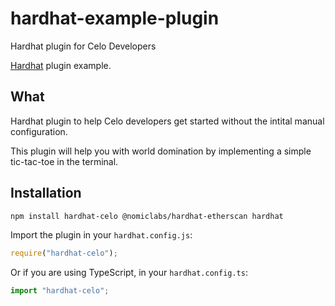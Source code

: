 # hardhat-example-plugin

Hardhat plugin for Celo Developers

[Hardhat](https://hardhat.org) plugin example.

## What

Hardhat plugin to help Celo developers get started without the intital manual configuration.

This plugin will help you with world domination by implementing a simple tic-tac-toe in the terminal.

## Installation

```bash
npm install hardhat-celo @nomiclabs/hardhat-etherscan hardhat
```

Import the plugin in your `hardhat.config.js`:

```js
require("hardhat-celo");
```

Or if you are using TypeScript, in your `hardhat.config.ts`:

```ts
import "hardhat-celo";
```
